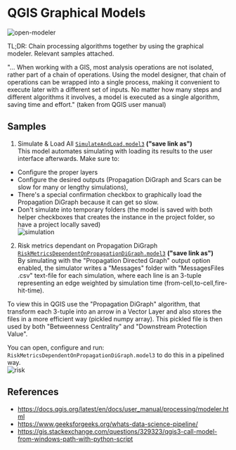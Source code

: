 # QGIS Graphical Models

![open-modeler](./whereModeler.jpg)

TL;DR: Chain processing algorithms together by using the graphical modeler. Relevant samples attached.

"... When working with a GIS, most analysis operations are not isolated, rather part of a chain of operations. Using the model designer, that chain of operations can be wrapped into a single process, making it convenient to execute later with a different set of inputs. No matter how many steps and different algorithms it involves, a model is executed as a single algorithm, saving time and effort." (taken from QGIS user manual)  

## Samples


1. Simulate & Load All [`SimulateAndLoad.model3`](https://github.com/fire2a/fire-analytics-qgis-processing-toolbox-plugin/raw/main/graphical_models/SimulateAndLoad.model3) __("save link as")__  
This model automates simulating with loading its results to the user interface afterwards. Make sure to:
- Configure the proper layers
- Configure the desired outputs (Propagation DiGraph and Scars can be slow for many or lengthy simulations), 
- There's a special confirmation checkbox to graphically load the Propagation DiGraph because it can get so slow.
- Don't simulate into temporary folders (the model is saved with both helper checkboxes that creates the instance in the project folder, so have a project locally saved)  
![simulation](./SimulateAndLoad.png)

2. Risk metrics dependant on Propagation DiGraph [`RiskMetricsDependentOnPropagationDiGraph.model3`](https://github.com/fire2a/fire-analytics-qgis-processing-toolbox-plugin/raw/main/graphical_models/RiskMetricsDependentOnPropagationDiGraph.model3) __("save link as")__  
By simulating with the "Propagation Directed Graph" output option enabled, the simulator writes a "Messages" folder with "MessagesFiles .csv" text-file for each simulation, where each line is an 3-tuple representing an edge weighted by simulation time (from-cell,to-cell,fire-hit-time).

To view this in QGIS use the "Propagation DiGraph" algorithm, that transform each 3-tuple into an arrow in a Vector Layer and also stores the files in a more efficient way (pickled numpy array). This pickled file is then used by both "Betweenness Centrality" and "Downstream Protection Value".  

You can open, configure and run: `RiskMetricsDependentOnPropagationDiGraph.model3` to do this in a pipelined way.  
![risk](./RiskMetricsDependentOnPropagationDiGraph.png)

## References
- https://docs.qgis.org/latest/en/docs/user_manual/processing/modeler.html
- https://www.geeksforgeeks.org/whats-data-science-pipeline/
- https://gis.stackexchange.com/questions/329323/qgis3-call-model-from-windows-path-with-python-script
